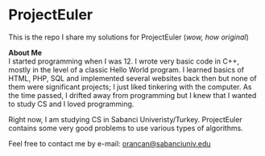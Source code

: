 # ProjectEuler
This is the repo I share my solutions for ProjectEuler (<i>wow, how original</i>)

<b>About Me</b><br>
I started programming when I was 12. I wrote very basic code in C++, mostly in the level of a classic Hello World program. I learned basics of HTML, PHP, SQL and implemented several websites back then but none of them were significant projects; I just liked tinkering with the computer. As the time passed, I drifted away from programming but I knew that I wanted to study CS and I loved programming.

Right now, I am studying CS in Sabanci Univeristy/Turkey. ProjectEuler contains some very good problems to use various types of algorithms. 

Feel free to contact me by e-mail: orancan@sabanciuniv.edu
